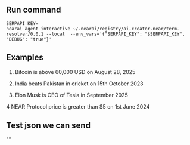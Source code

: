## Run command

```
SERPAPI_KEY=
nearai agent interactive ~/.nearai/registry/ai-creator.near/term-resolver/0.0.1 --local  --env_vars='{"SERPAPI_KEY": "$SERPAPI_KEY", "DEBUG": "true"}'
```

## Examples

1. Bitcoin is above 60,000 USD on August 28, 2025

2. India beats Pakistan in cricket on 15th October 2023

3. Elon Musk is CEO of Tesla in September 2025

4 NEAR Protocol price is greater than $5 on 1st June 2024

## Test json we can send

""